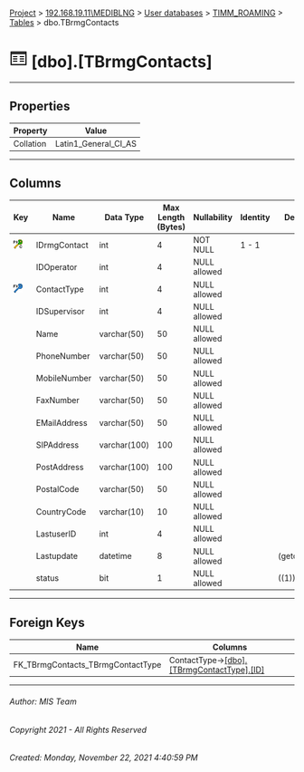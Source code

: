 #### 

[Project](../../../../index.md) > [192.168.19.11\\MEDIBLNG](../../../index.md) > [User databases](../../index.md) > [TIMM_ROAMING](../index.md) > [Tables](Tables.md) > dbo.TBrmgContacts

# ![Tables](../../../../Images/Table32.png) [dbo].[TBrmgContacts]

---

## <a name="#properties"></a>Properties

| Property | Value |
|---|---|
| Collation | Latin1_General_CI_AS |


---

## <a name="#columns"></a>Columns

| Key | Name | Data Type | Max Length (Bytes) | Nullability | Identity | Default |
|---|---|---|---|---|---|---|
| [![Cluster Primary Key PK_TBrmgContacts: IDrmgContact](../../../../Images/pkcluster.png)](#indexes) | IDrmgContact | int | 4 | NOT NULL | 1 - 1 |  |
|  | IDOperator | int | 4 | NULL allowed |  |  |
| [![Foreign Keys FK_TBrmgContacts_TBrmgContactType: [dbo].[TBrmgContactType].ContactType](../../../../Images/fk.png)](#foreignkeys) | ContactType | int | 4 | NULL allowed |  |  |
|  | IDSupervisor | int | 4 | NULL allowed |  |  |
|  | Name | varchar(50) | 50 | NULL allowed |  |  |
|  | PhoneNumber | varchar(50) | 50 | NULL allowed |  |  |
|  | MobileNumber | varchar(50) | 50 | NULL allowed |  |  |
|  | FaxNumber | varchar(50) | 50 | NULL allowed |  |  |
|  | EMailAddress | varchar(50) | 50 | NULL allowed |  |  |
|  | SIPAddress | varchar(100) | 100 | NULL allowed |  |  |
|  | PostAddress | varchar(100) | 100 | NULL allowed |  |  |
|  | PostalCode | varchar(50) | 50 | NULL allowed |  |  |
|  | CountryCode | varchar(10) | 10 | NULL allowed |  |  |
|  | LastuserID | int | 4 | NULL allowed |  |  |
|  | Lastupdate | datetime | 8 | NULL allowed |  | (getdate()) |
|  | status | bit | 1 | NULL allowed |  | ((1)) |


---

## <a name="#foreignkeys"></a>Foreign Keys

| Name | Columns |
|---|---|
| FK_TBrmgContacts_TBrmgContactType | ContactType->[[dbo].[TBrmgContactType].[ID]](TBrmgContactType.md) |


---

###### Author:  MIS Team

###### Copyright 2021 - All Rights Reserved

###### Created: Monday, November 22, 2021 4:40:59 PM

